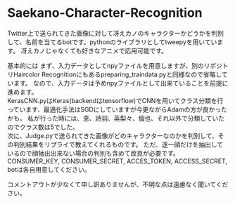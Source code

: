 # Saekano-Character-Recognition

Twitter上で送られてきた画像に対して冴えカノのキャラクターかどうかを判別して、名前を当てるbotです。pythonのライブラリとしてtweepyを用いています。
冴えカノじゃなくても好きなアニメで応用可能です。

基本的には
まず、入力データとしてnpyファイルを用意しますが、別のリポジトリHaircolor Recognitionにもあるpreparing_traindata.pyと同様なので省略しています。
なので、入力データは予めnpyファイルとして出来ていることを前提に進めます。  
KerasCNN.pyはKeras(backendはtensorflow)でCNNを用いてクラス分類を行っています、最適化手法はSGDにしていますが今更ながらAdamの方が良かったかも。
私が行った時には、恵、詩羽、英梨々、倫也、それ以外で分類していたのでクラス数は5でした。  
次に、Judge.pyで送られてきた画像がどのキャラクターなのかを判別して、その判別結果をリプライで教えてくれるものです。
ただ、逐一顔だけを抽出しているので顔抽出出来ない場合の判別も含めて改良が必要です。  
CONSUMER_KEY, CONSUMER_SECRET, ACCES_TOKEN, ACCESS_SECRET, botは各自用意してください。

コメントアウトが少なくて申し訳ありませんが、不明な点は遠慮なく聞いてください。
